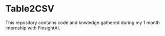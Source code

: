 # Table2CSV
This repository contains code and knwledge gathered during my 1 month internship with FinsightAI.
